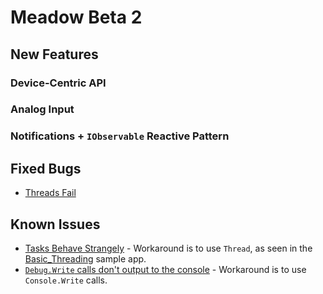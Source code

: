 # Meadow Beta 2

## New Features

### Device-Centric API

### Analog Input

### Notifications + `IObservable` Reactive Pattern

## Fixed Bugs

* [Threads Fail](https://github.com/WildernessLabs/Meadow_Issues/issues/1)

## Known Issues

* [Tasks Behave Strangely](https://github.com/WildernessLabs/Meadow_Issues/issues/2) - Workaround is to use `Thread`, as seen in the [Basic_Threading](https://github.com/WildernessLabs/Meadow.Core/tree/master/source/Tests/Basic_Threading) sample app.
* [`Debug.Write` calls don't output to the console](https://github.com/WildernessLabs/Meadow_Issues/issues/3) - Workaround is to use `Console.Write` calls.